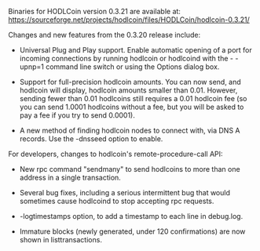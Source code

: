 Binaries for HODLCoin version 0.3.21 are available at:
  https://sourceforge.net/projects/hodlcoin/files/HODLCoin/hodlcoin-0.3.21/

Changes and new features from the 0.3.20 release include:

* Universal Plug and Play support.  Enable automatic opening of a port for incoming connections by running hodlcoin or hodlcoind with the - -upnp=1 command line switch or using the Options dialog box.

* Support for full-precision hodlcoin amounts.  You can now send, and hodlcoin will display, hodlcoin amounts smaller than 0.01.  However, sending fewer than 0.01 hodlcoins still requires a 0.01 hodlcoin fee (so you can send 1.0001 hodlcoins without a fee, but you will be asked to pay a fee if you try to send 0.0001).

* A new method of finding hodlcoin nodes to connect with, via DNS A records. Use the -dnsseed option to enable.

For developers, changes to hodlcoin's remote-procedure-call API:

* New rpc command "sendmany" to send hodlcoins to more than one address in a single transaction.

* Several bug fixes, including a serious intermittent bug that would sometimes cause hodlcoind to stop accepting rpc requests. 

* -logtimestamps option, to add a timestamp to each line in debug.log.

* Immature blocks (newly generated, under 120 confirmations) are now shown in listtransactions.
